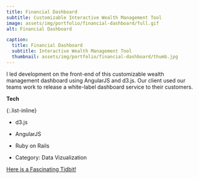 ```yaml
---
title: Financial Dashboard
subtitle: Customizable Interactive Wealth Management Tool
image: assets/img/portfolio/financial-dashboard/full.gif
alt: Financial Dashboard

caption:
  title: Financial Dashboard
  subtitle: Interactive Wealth Management Tool
  thumbnail: assets/img/portfolio/financial-dashboard/thumb.jpg
---
```


I led development on the front-end of this customizable wealth management dashboard using AngularJS and d3.js.  Our client used our teams work to release a white-label dashboard service to their customers.

**Tech**

{:.list-inline}
- d3.js
- AngularJS
- Ruby on Rails

- Category: Data Vizualization


[Here is a Fascinating Tidbit!](https://www.lipsum.com/)
